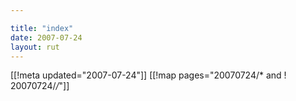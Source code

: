 ```yaml
---

title: "index"
date: 2007-07-24
layout: rut
---
```


[[!meta updated="2007-07-24"]]
[[!map pages="20070724/* and ! 20070724/*/*"]]
